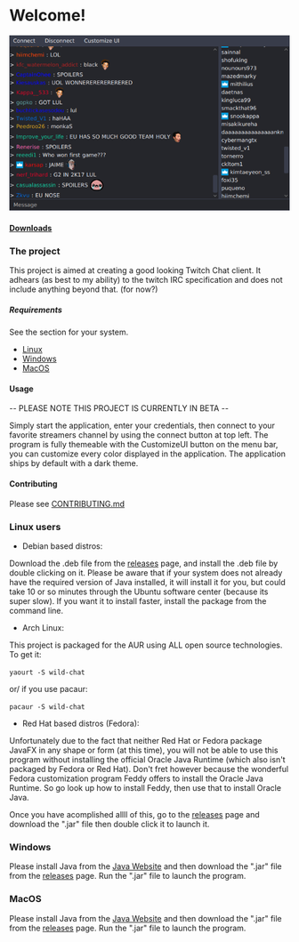 # Welcome!
![WildChat](https://github.com/AWildBeard/resources/blob/master/WildChat/resources/wildChat.png?raw=true)

#### [Downloads](https://github.com/AWildBeard/WildChat/releases)

### The project

This project is aimed at creating a good looking Twitch Chat client.
It adhears (as best to my ability) to the twitch IRC specification
and does not include anything beyond that. (for now?)

##### Requirements

See the section for your system.

- [Linux](#linux)
- [Windows](#windows)
- [MacOS](#macos)

#### Usage

-- PLEASE NOTE THIS PROJECT IS CURRENTLY IN BETA --

Simply start the application, enter your credentials, then connect
to your favorite streamers channel by using the connect button at
top left. The program is fully themeable with the CustomizeUI button
on the menu bar, you can customize every color displayed in the
application. The application ships by default with a dark theme.

#### Contributing

Please see [CONTRIBUTING.md](https://github.com/AWildBeard/WildChat/blob/develop/.github/CONTRIBUTING.md)

### <a name="linux"></a>Linux users

- Debian based distros:

Download the .deb file from the
[releases](https://github.com/AWildBeard/WildChat/releases)
page, and install the .deb file by double clicking on it.
Please be aware that if your system does not already have
the required version of Java installed, it will
install it for you, but could take 10 or so minutes through the
Ubuntu software center (because its super slow). If you want it to install faster,
install the package from the command line.

- Arch Linux:

This project is packaged for the AUR using ALL open source technologies.
To get it:

```yaourt -S wild-chat```

or/ if you use pacaur:

```pacaur -S wild-chat```

- Red Hat based distros (Fedora):

Unfortunately due to the fact that neither Red Hat or Fedora package
JavaFX in any shape or form (at this time), you will not be able to use this program
without installing the official Oracle Java Runtime
(which also isn't packaged by Fedora or Red Hat).
Don't fret however
because the wonderful Fedora customization program Feddy offers to
install the Oracle Java Runtime. So go look up how to install
Feddy, then use that to install Oracle Java.

Once you have acomplished allll of this, go to the
[releases](https://github.com/AWildBeard/WildChat/releases) 
page and download the ".jar" file then double click it to
launch it.

### <a name="windows"></a>Windows

Please install Java from the 
[Java Website](https://www.java.com/en/download/)
and then download the ".jar" file from the
[releases](https://github.com/AWildBeard/WildChat/releases) 
page. Run the ".jar" file to launch the program.

### <a name="macos"></a>MacOS

Please install Java from the 
[Java Website](https://www.java.com/en/download/)
and then download the ".jar" file from the
[releases](https://github.com/AWildBeard/WildChat/releases) 
page. Run the ".jar" file to launch the program.
